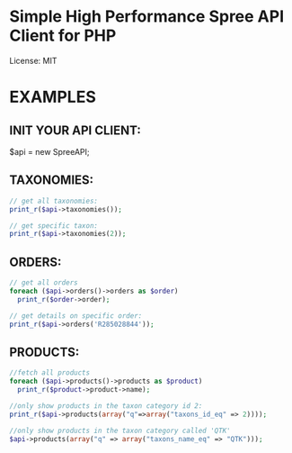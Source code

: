 
# Simple High Performance Spree API Client for PHP
 License: MIT

# EXAMPLES


## INIT YOUR API CLIENT:
$api = new SpreeAPI;

## TAXONOMIES:
``` php
// get all taxonomies:
print_r($api->taxonomies());

// get specific taxon:
print_r($api->taxonomies(2));
```

## ORDERS:
``` php
// get all orders
foreach ($api->orders()->orders as $order)
  print_r($order->order);

// get details on specific order:
print_r($api->orders('R285028844'));
```

## PRODUCTS:
``` php
//fetch all products
foreach ($api->products()->products as $product)
  print_r($product->product->name);

//only show products in the taxon category id 2:
print_r($api->products(array("q"=>array("taxons_id_eq" => 2))));

//only show products in the taxon category called 'QTK'
$api->products(array("q" => array("taxons_name_eq" => "QTK")));

```

